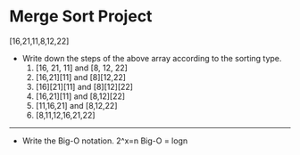 # Merge Sort Project
[16,21,11,8,12,22]

- Write down the steps of the above array according to the sorting type.
    1. [16, 21, 11] and [8, 12, 22]
    2. [16,21][11] and [8][12,22]
    3. [16][21][11] and [8][12][22]
    4. [16,21][11] and [8,12][22]
    5. [11,16,21] and [8,12,22]
    6. [8,11,12,16,21,22]
---

- Write the Big-O notation.
2^x=n
Big-O = logn
